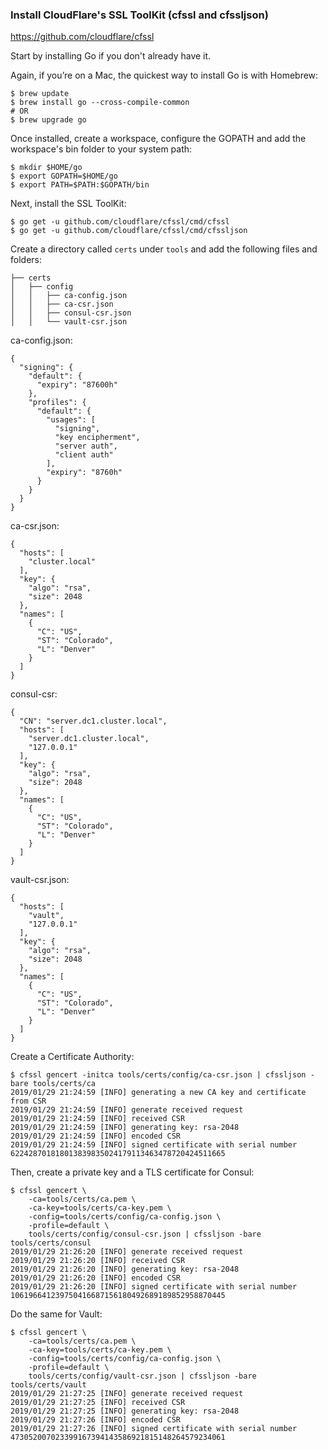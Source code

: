 ### Install CloudFlare's SSL ToolKit (cfssl and cfssljson)
https://github.com/cloudflare/cfssl

Start by installing Go if you don't already have it.

Again, if you’re on a Mac, the quickest way to install Go is with Homebrew:
```
$ brew update
$ brew install go --cross-compile-common
# OR
$ brew upgrade go
```
Once installed, create a workspace, configure the GOPATH and add the workspace's bin folder to your system path:
```
$ mkdir $HOME/go
$ export GOPATH=$HOME/go
$ export PATH=$PATH:$GOPATH/bin
```
Next, install the SSL ToolKit:
```
$ go get -u github.com/cloudflare/cfssl/cmd/cfssl
$ go get -u github.com/cloudflare/cfssl/cmd/cfssljson
```

Create a directory called `certs` under `tools` and add the following files and folders:
```
├── certs
│   ├── config
│   │   ├── ca-config.json
│   │   ├── ca-csr.json
│   │   ├── consul-csr.json
│   │   └── vault-csr.json
```
ca-config.json:
```
{
  "signing": {
    "default": {
      "expiry": "87600h"
    },
    "profiles": {
      "default": {
        "usages": [
          "signing",
          "key encipherment",
          "server auth",
          "client auth"
        ],
        "expiry": "8760h"
      }
    }
  }
}
```
ca-csr.json:
```
{
  "hosts": [
    "cluster.local"
  ],
  "key": {
    "algo": "rsa",
    "size": 2048
  },
  "names": [
    {
      "C": "US",
      "ST": "Colorado",
      "L": "Denver"
    }
  ]
}
```
consul-csr:
```
{
  "CN": "server.dc1.cluster.local",
  "hosts": [
    "server.dc1.cluster.local",
    "127.0.0.1"
  ],
  "key": {
    "algo": "rsa",
    "size": 2048
  },
  "names": [
    {
      "C": "US",
      "ST": "Colorado",
      "L": "Denver"
    }
  ]
}
```
vault-csr.json:
```
{
  "hosts": [
    "vault",
    "127.0.0.1"
  ],
  "key": {
    "algo": "rsa",
    "size": 2048
  },
  "names": [
    {
      "C": "US",
      "ST": "Colorado",
      "L": "Denver"
    }
  ]
}
```

Create a Certificate Authority:
```
$ cfssl gencert -initca tools/certs/config/ca-csr.json | cfssljson -bare tools/certs/ca
2019/01/29 21:24:59 [INFO] generating a new CA key and certificate from CSR
2019/01/29 21:24:59 [INFO] generate received request
2019/01/29 21:24:59 [INFO] received CSR
2019/01/29 21:24:59 [INFO] generating key: rsa-2048
2019/01/29 21:24:59 [INFO] encoded CSR
2019/01/29 21:24:59 [INFO] signed certificate with serial number 622428701818013839835024179113463478720424511665
```

Then, create a private key and a TLS certificate for Consul:
```
$ cfssl gencert \
    -ca=tools/certs/ca.pem \
    -ca-key=tools/certs/ca-key.pem \
    -config=tools/certs/config/ca-config.json \
    -profile=default \
    tools/certs/config/consul-csr.json | cfssljson -bare tools/certs/consul
2019/01/29 21:26:20 [INFO] generate received request
2019/01/29 21:26:20 [INFO] received CSR
2019/01/29 21:26:20 [INFO] generating key: rsa-2048
2019/01/29 21:26:20 [INFO] encoded CSR
2019/01/29 21:26:20 [INFO] signed certificate with serial number 106196641239750416687156180492689189852958870445
```
Do the same for Vault:
```
$ cfssl gencert \
    -ca=tools/certs/ca.pem \
    -ca-key=tools/certs/ca-key.pem \
    -config=tools/certs/config/ca-config.json \
    -profile=default \
    tools/certs/config/vault-csr.json | cfssljson -bare tools/certs/vault
2019/01/29 21:27:25 [INFO] generate received request
2019/01/29 21:27:25 [INFO] received CSR
2019/01/29 21:27:25 [INFO] generating key: rsa-2048
2019/01/29 21:27:26 [INFO] encoded CSR
2019/01/29 21:27:26 [INFO] signed certificate with serial number 473052007023399167394143586921815148264579234061
```

